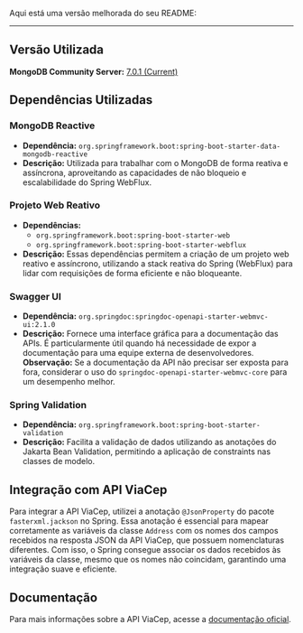 Aqui está uma versão melhorada do seu README:

---

## Versão Utilizada

**MongoDB Community Server:** [7.0.1 (Current)](https://mongodb.com/try/download/community)

## Dependências Utilizadas

### MongoDB Reactive
- **Dependência:** `org.springframework.boot:spring-boot-starter-data-mongodb-reactive`
- **Descrição:** Utilizada para trabalhar com o MongoDB de forma reativa e assíncrona, aproveitando as capacidades de não bloqueio e escalabilidade do Spring WebFlux.

### Projeto Web Reativo
- **Dependências:**
  - `org.springframework.boot:spring-boot-starter-web`
  - `org.springframework.boot:spring-boot-starter-webflux`
- **Descrição:** Essas dependências permitem a criação de um projeto web reativo e assíncrono, utilizando a stack reativa do Spring (WebFlux) para lidar com requisições de forma eficiente e não bloqueante.

### Swagger UI
- **Dependência:** `org.springdoc:springdoc-openapi-starter-webmvc-ui:2.1.0`
- **Descrição:** Fornece uma interface gráfica para a documentação das APIs. É particularmente útil quando há necessidade de expor a documentação para uma equipe externa de desenvolvedores. **Observação:** Se a documentação da API não precisar ser exposta para fora, considerar o uso do `springdoc-openapi-starter-webmvc-core` para um desempenho melhor.

### Spring Validation
- **Dependência:** `org.springframework.boot:spring-boot-starter-validation`
- **Descrição:** Facilita a validação de dados utilizando as anotações do Jakarta Bean Validation, permitindo a aplicação de constraints nas classes de modelo.

## Integração com API ViaCep

Para integrar a API ViaCep, utilizei a anotação `@JsonProperty` do pacote `fasterxml.jackson` no Spring. Essa anotação é essencial para mapear corretamente as variáveis da classe `Address` com os nomes dos campos recebidos na resposta JSON da API ViaCep, que possuem nomenclaturas diferentes. Com isso, o Spring consegue associar os dados recebidos às variáveis da classe, mesmo que os nomes não coincidam, garantindo uma integração suave e eficiente.

## Documentação

Para mais informações sobre a API ViaCep, acesse a [documentação oficial](https://viacep.com.br/).
